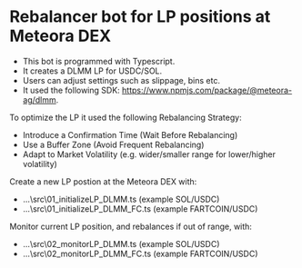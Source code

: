 # Rebalancer bot for LP positions at Meteora DEX

- This bot is programmed with Typescript.
- It creates a DLMM LP for USDC/SOL.
- Users can adjust settings such as slippage, bins etc.
- It used the following SDK: https://www.npmjs.com/package/@meteora-ag/dlmm.

To optimize the LP it used the following Rebalancing Strategy:

- Introduce a Confirmation Time (Wait Before Rebalancing)
- Use a Buffer Zone (Avoid Frequent Rebalancing)
- Adapt to Market Volatility (e.g. wider/smaller range for lower/higher volatility)

Create a new LP postion at the Meteora DEX with:

- ...\src\01_initializeLP_DLMM.ts (example SOL/USDC)
- ...\src\01_initializeLP_DLMM_FC.ts (example FARTCOIN/USDC)

Monitor current LP position, and rebalances if out of range, with:

- ...\src\02_monitorLP_DLMM.ts (example SOL/USDC)
- ...\src\02_monitorLP_DLMM_FC.ts (example FARTCOIN/USDC)
